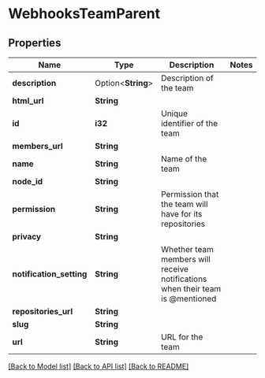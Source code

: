 # WebhooksTeamParent

## Properties

Name | Type | Description | Notes
------------ | ------------- | ------------- | -------------
**description** | Option<**String**> | Description of the team | 
**html_url** | **String** |  | 
**id** | **i32** | Unique identifier of the team | 
**members_url** | **String** |  | 
**name** | **String** | Name of the team | 
**node_id** | **String** |  | 
**permission** | **String** | Permission that the team will have for its repositories | 
**privacy** | **String** |  | 
**notification_setting** | **String** | Whether team members will receive notifications when their team is @mentioned | 
**repositories_url** | **String** |  | 
**slug** | **String** |  | 
**url** | **String** | URL for the team | 

[[Back to Model list]](../README.md#documentation-for-models) [[Back to API list]](../README.md#documentation-for-api-endpoints) [[Back to README]](../README.md)


